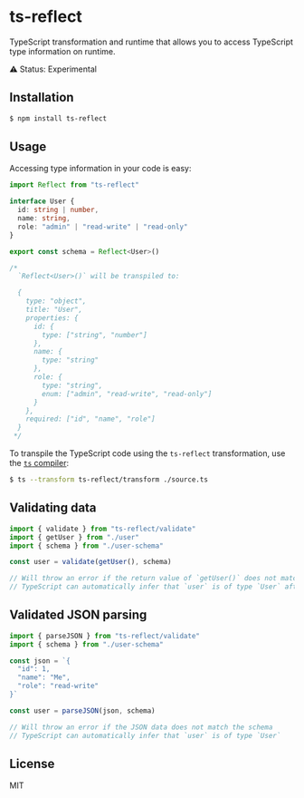 # ts-reflect

TypeScript transformation and runtime that allows you to access TypeScript type information on runtime.

⚠️ Status: Experimental


## Installation

```sh
$ npm install ts-reflect
```


## Usage

Accessing type information in your code is easy:

```ts
import Reflect from "ts-reflect"

interface User {
  id: string | number,
  name: string,
  role: "admin" | "read-write" | "read-only"
}

export const schema = Reflect<User>()

/*
  `Reflect<User>()` will be transpiled to:

  {
    type: "object",
    title: "User",
    properties: {
      id: {
        type: ["string", "number"]
      },
      name: {
        type: "string"
      },
      role: {
        type: "string",
        enum: ["admin", "read-write", "read-only"]
      }
    },
    required: ["id", "name", "role"]
  }
 */
```

To transpile the TypeScript code using the `ts-reflect` transformation, use the [`ts` compiler](https://github.com/andywer/ts):

```sh
$ ts --transform ts-reflect/transform ./source.ts
```


## Validating data

```ts
import { validate } from "ts-reflect/validate"
import { getUser } from "./user"
import { schema } from "./user-schema"

const user = validate(getUser(), schema)

// Will throw an error if the return value of `getUser()` does not match the schema
// TypeScript can automatically infer that `user` is of type `User` after validation
```


## Validated JSON parsing

```ts
import { parseJSON } from "ts-reflect/validate"
import { schema } from "./user-schema"

const json = `{
  "id": 1,
  "name": "Me",
  "role": "read-write"
}`

const user = parseJSON(json, schema)

// Will throw an error if the JSON data does not match the schema
// TypeScript can automatically infer that `user` is of type `User`
```


## License

MIT
